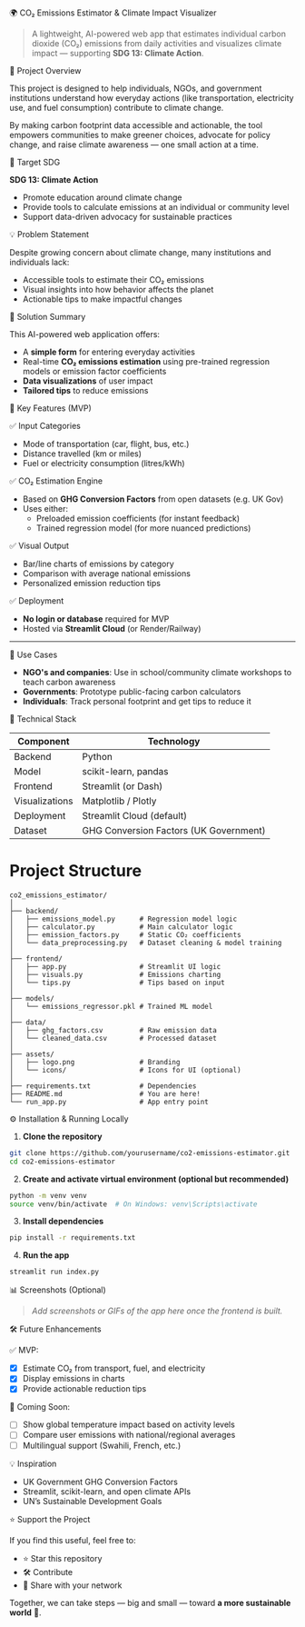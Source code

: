 🌍 CO₂ Emissions Estimator & Climate Impact Visualizer

> A lightweight, AI-powered web app that estimates individual carbon dioxide (CO₂) emissions from daily activities and visualizes climate impact — supporting **SDG 13: Climate Action**.

📌 Project Overview

This project is designed to help individuals, NGOs, and government institutions understand how everyday actions (like transportation, electricity use, and fuel consumption) contribute to climate change.

By making carbon footprint data accessible and actionable, the tool empowers communities to make greener choices, advocate for policy change, and raise climate awareness — one small action at a time.

🎯 Target SDG

**SDG 13: Climate Action**
  - Promote education around climate change
  - Provide tools to calculate emissions at an individual or community level
  - Support data-driven advocacy for sustainable practices

💡 Problem Statement

Despite growing concern about climate change, many institutions and individuals lack:
- Accessible tools to estimate their CO₂ emissions
- Visual insights into how behavior affects the planet
- Actionable tips to make impactful changes

🚀 Solution Summary

This AI-powered web application offers:
- A **simple form** for entering everyday activities
- Real-time **CO₂ emissions estimation** using pre-trained regression models or emission factor coefficients
- **Data visualizations** of user impact
- **Tailored tips** to reduce emissions

🧩 Key Features (MVP)

✅ Input Categories
- Mode of transportation (car, flight, bus, etc.)
- Distance travelled (km or miles)
- Fuel or electricity consumption (litres/kWh)

✅ CO₂ Estimation Engine
- Based on **GHG Conversion Factors** from open datasets (e.g. UK Gov)
- Uses either:
  - Preloaded emission coefficients (for instant feedback)
  - Trained regression model (for more nuanced predictions)

✅ Visual Output
- Bar/line charts of emissions by category
- Comparison with average national emissions
- Personalized emission reduction tips

✅ Deployment
- **No login or database** required for MVP
- Hosted via **Streamlit Cloud** (or Render/Railway)

---

🧠 Use Cases

- **NGO's and companies**: Use in school/community climate workshops to teach carbon awareness
- **Governments**: Prototype public-facing carbon calculators
- **Individuals**: Track personal footprint and get tips to reduce it

🔧 Technical Stack

| Component           | Technology         |
|---------------------|--------------------|
| Backend             | Python             |
| Model               | scikit-learn, pandas |
| Frontend            | Streamlit (or Dash) |
| Visualizations      | Matplotlib / Plotly |
| Deployment          | Streamlit Cloud (default) |
| Dataset             | GHG Conversion Factors (UK Government) |

# Project Structure

```
co2_emissions_estimator/
│
├── backend/
│   ├── emissions_model.py      # Regression model logic
│   ├── calculator.py           # Main calculator logic
│   ├── emission_factors.py     # Static CO₂ coefficients
│   └── data_preprocessing.py   # Dataset cleaning & model training
│
├── frontend/
│   ├── app.py                  # Streamlit UI logic
│   ├── visuals.py              # Emissions charting
│   └── tips.py                 # Tips based on input
│
├── models/
│   └── emissions_regressor.pkl # Trained ML model
│
├── data/
│   ├── ghg_factors.csv         # Raw emission data
│   └── cleaned_data.csv        # Processed dataset
│
├── assets/
│   ├── logo.png                # Branding
│   └── icons/                  # Icons for UI (optional)
│
├── requirements.txt            # Dependencies
├── README.md                   # You are here!
└── run_app.py                  # App entry point
```

⚙️ Installation & Running Locally

1. **Clone the repository**

```bash
git clone https://github.com/yourusername/co2-emissions-estimator.git
cd co2-emissions-estimator
````

2. **Create and activate virtual environment (optional but recommended)**

```bash
python -m venv venv
source venv/bin/activate  # On Windows: venv\Scripts\activate
```

3. **Install dependencies**

```bash
pip install -r requirements.txt
```

4. **Run the app**

```bash
streamlit run index.py
```

📊 Screenshots (Optional)

> *Add screenshots or GIFs of the app here once the frontend is built.*

🛠️ Future Enhancements

✅ MVP:

* [x] Estimate CO₂ from transport, fuel, and electricity
* [x] Display emissions in charts
* [x] Provide actionable reduction tips

🚧 Coming Soon:

* [ ] Show global temperature impact based on activity levels
* [ ] Compare user emissions with national/regional averages
* [ ] Multilingual support (Swahili, French, etc.)

💡 Inspiration

* UK Government GHG Conversion Factors
* Streamlit, scikit-learn, and open climate APIs
* UN’s Sustainable Development Goals

⭐️ Support the Project

If you find this useful, feel free to:

* ⭐️ Star this repository
* 🛠️ Contribute
* 🔄 Share with your network

Together, we can take steps — big and small — toward **a more sustainable world** 🌿.
